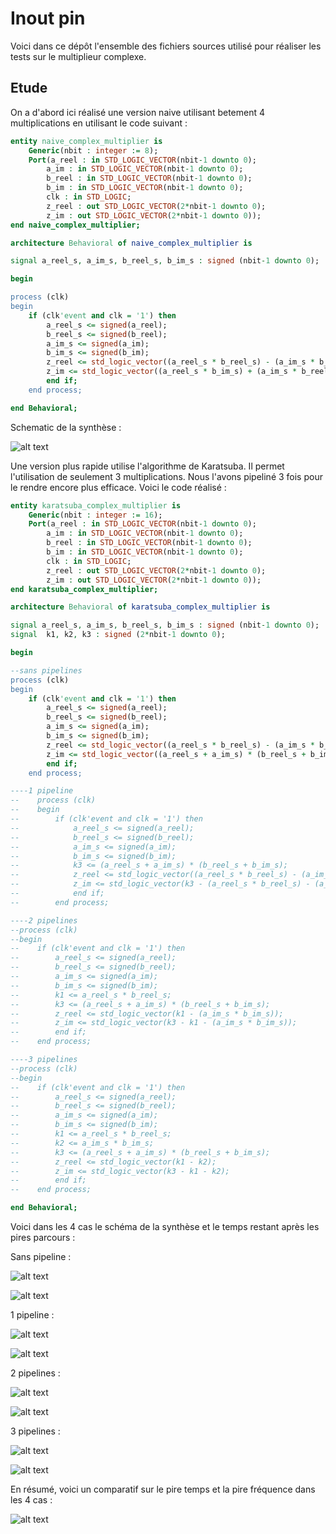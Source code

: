 # Inout pin

Voici dans ce dépôt l'ensemble des fichiers sources utilisé pour réaliser les tests sur le multiplieur complexe.

## Etude

On a d'abord ici réalisé une version naive utilisant betement 4 multiplications en utilisant le code suivant :

```vhdl
entity naive_complex_multiplier is
    Generic(nbit : integer := 8);
    Port(a_reel : in STD_LOGIC_VECTOR(nbit-1 downto 0);
        a_im : in STD_LOGIC_VECTOR(nbit-1 downto 0);
        b_reel : in STD_LOGIC_VECTOR(nbit-1 downto 0);
        b_im : in STD_LOGIC_VECTOR(nbit-1 downto 0);
        clk : in STD_LOGIC;
        z_reel : out STD_LOGIC_VECTOR(2*nbit-1 downto 0);
        z_im : out STD_LOGIC_VECTOR(2*nbit-1 downto 0));
end naive_complex_multiplier;

architecture Behavioral of naive_complex_multiplier is

signal a_reel_s, a_im_s, b_reel_s, b_im_s : signed (nbit-1 downto 0);

begin

process (clk)
begin
    if (clk'event and clk = '1') then
        a_reel_s <= signed(a_reel);
        b_reel_s <= signed(b_reel);
        a_im_s <= signed(a_im);
        b_im_s <= signed(b_im);
        z_reel <= std_logic_vector((a_reel_s * b_reel_s) - (a_im_s * b_im_s));
        z_im <= std_logic_vector((a_reel_s * b_im_s) + (a_im_s * b_reel_s));
        end if;
    end process;

end Behavioral;
```

Schematic de la synthèse :

![alt text](schematic_naive_multiplier.png)

Une version plus rapide utilise l'algorithme de Karatsuba. Il permet l'utilisation de seulement 3 multiplications. Nous l'avons pipeliné 3 fois pour le rendre encore plus efficace. Voici le code réalisé :


```vhdl
entity karatsuba_complex_multiplier is
    Generic(nbit : integer := 16);
    Port(a_reel : in STD_LOGIC_VECTOR(nbit-1 downto 0);
        a_im : in STD_LOGIC_VECTOR(nbit-1 downto 0);
        b_reel : in STD_LOGIC_VECTOR(nbit-1 downto 0);
        b_im : in STD_LOGIC_VECTOR(nbit-1 downto 0);
        clk : in STD_LOGIC;
        z_reel : out STD_LOGIC_VECTOR(2*nbit-1 downto 0);
        z_im : out STD_LOGIC_VECTOR(2*nbit-1 downto 0));
end karatsuba_complex_multiplier;

architecture Behavioral of karatsuba_complex_multiplier is

signal a_reel_s, a_im_s, b_reel_s, b_im_s : signed (nbit-1 downto 0);
signal  k1, k2, k3 : signed (2*nbit-1 downto 0);

begin

--sans pipelines
process (clk)
begin
    if (clk'event and clk = '1') then
        a_reel_s <= signed(a_reel);
        b_reel_s <= signed(b_reel);
        a_im_s <= signed(a_im);
        b_im_s <= signed(b_im);
        z_reel <= std_logic_vector((a_reel_s * b_reel_s) - (a_im_s * b_im_s));
        z_im <= std_logic_vector((a_reel_s + a_im_s) * (b_reel_s + b_im_s) - (a_reel_s * b_reel_s) - (a_im_s * b_im_s));
        end if;
    end process;

----1 pipeline
--    process (clk)
--    begin
--        if (clk'event and clk = '1') then
--            a_reel_s <= signed(a_reel);
--            b_reel_s <= signed(b_reel);
--            a_im_s <= signed(a_im);
--            b_im_s <= signed(b_im);
--            k3 <= (a_reel_s + a_im_s) * (b_reel_s + b_im_s);
--            z_reel <= std_logic_vector((a_reel_s * b_reel_s) - (a_im_s * b_im_s));
--            z_im <= std_logic_vector(k3 - (a_reel_s * b_reel_s) - (a_im_s * b_im_s));
--            end if;
--        end process;

----2 pipelines
--process (clk)
--begin
--    if (clk'event and clk = '1') then
--        a_reel_s <= signed(a_reel);
--        b_reel_s <= signed(b_reel);
--        a_im_s <= signed(a_im);
--        b_im_s <= signed(b_im);
--        k1 <= a_reel_s * b_reel_s;
--        k3 <= (a_reel_s + a_im_s) * (b_reel_s + b_im_s);
--        z_reel <= std_logic_vector(k1 - (a_im_s * b_im_s));
--        z_im <= std_logic_vector(k3 - k1 - (a_im_s * b_im_s));
--        end if;
--    end process;

----3 pipelines
--process (clk)
--begin
--    if (clk'event and clk = '1') then
--        a_reel_s <= signed(a_reel);
--        b_reel_s <= signed(b_reel);
--        a_im_s <= signed(a_im);
--        b_im_s <= signed(b_im);
--        k1 <= a_reel_s * b_reel_s;
--        k2 <= a_im_s * b_im_s;
--        k3 <= (a_reel_s + a_im_s) * (b_reel_s + b_im_s);
--        z_reel <= std_logic_vector(k1 - k2);
--        z_im <= std_logic_vector(k3 - k1 - k2);
--        end if;
--    end process;

end Behavioral;
```

Voici dans les 4 cas le schéma de la synthèse et le temps restant après les pires parcours :

Sans pipeline :

![alt text](schem_0pipeline.png)

![alt text](path_0pipeline.png)

1 pipeline :

![alt text](schem_1pipeline.png)

![alt text](path_1pipeline.png)

2 pipelines :

![alt text](schem_2pipeline.png)

![alt text](path_2pipeline.png)

3 pipelines :

![alt text](schem_3pipeline.png)

![alt text](path_3pipeline.png)

En résumé, voici un comparatif sur le pire temps et la pire fréquence dans les 4 cas :

![alt text](compare_karatsuba.png)
